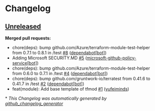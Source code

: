 # Changelog

## [Unreleased](https://github.com/Azure/terraform-verified-module/tree/HEAD)

**Merged pull requests:**

- chore\(deps\): bump github.com/Azure/terraform-module-test-helper from 0.7.1 to 0.8.1 in /test [\#8](https://github.com/Azure/terraform-verified-module/pull/8) ([dependabot[bot]](https://github.com/apps/dependabot))
- Adding Microsoft SECURITY.MD [\#5](https://github.com/Azure/terraform-verified-module/pull/5) ([microsoft-github-policy-service[bot]](https://github.com/apps/microsoft-github-policy-service))
- chore\(deps\): bump github.com/Azure/terraform-module-test-helper from 0.6.0 to 0.7.1 in /test [\#4](https://github.com/Azure/terraform-verified-module/pull/4) ([dependabot[bot]](https://github.com/apps/dependabot))
- chore\(deps\): bump github.com/gruntwork-io/terratest from 0.41.6 to 0.41.7 in /test [\#2](https://github.com/Azure/terraform-verified-module/pull/2) ([dependabot[bot]](https://github.com/apps/dependabot))
- feat\(module\): Add base template of tfmod [\#1](https://github.com/Azure/terraform-verified-module/pull/1) ([yufeiminds](https://github.com/yufeiminds))



\* *This Changelog was automatically generated by [github_changelog_generator](https://github.com/github-changelog-generator/github-changelog-generator)*
